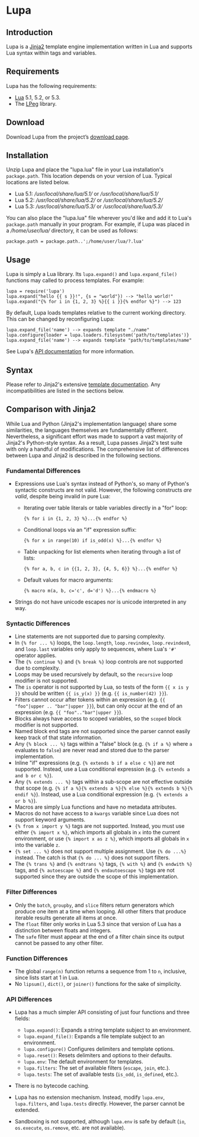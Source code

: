 # Lupa

## Introduction

Lupa is a [Jinja2][] template engine implementation written in Lua and supports
Lua syntax within tags and variables.

[Jinja2]: http://jinja.pocoo.org

## Requirements

Lupa has the following requirements:

* [Lua][] 5.1, 5.2, or 5.3.
* The [LPeg][] library.

[Lua]: http://www.lua.org
[LPeg]: http://www.inf.puc-rio.br/~roberto/lpeg/

## Download

Download Lupa from the project’s [download page][].

[download page]: download

## Installation

Unzip Lupa and place the "lupa.lua" file in your Lua installation's
`package.path`. This location depends on your version of Lua. Typical locations
are listed below.

* Lua 5.1: */usr/local/share/lua/5.1/* or */usr/local/share/lua/5.1/*
* Lua 5.2: */usr/local/share/lua/5.2/* or */usr/local/share/lua/5.2/*
* Lua 5.3: */usr/local/share/lua/5.3/* or */usr/local/share/lua/5.3/*

You can also place the "lupa.lua" file wherever you'd like and add it to Lua's
`package.path` manually in your program. For example, if Lupa was placed in a
*/home/user/lua/* directory, it can be used as follows:

    package.path = package.path..';/home/user/lua/?.lua'

## Usage

Lupa is simply a Lua library. Its `lupa.expand()` and `lupa.expand_file()`
functions may called to process templates. For example:

    lupa = require('lupa')
    lupa.expand("hello {{ s }}!", {s = "world"}) --> "hello world!"
    lupa.expand("{% for i in {1, 2, 3} %}{{ i }}{% endfor %}") --> 123

By default, Lupa loads templates relative to the current working directory. This
can be changed by reconfiguring Lupa:

    lupa.expand_file('name') --> expands template "./name"
    lupa.configure{loader = lupa.loaders.filesystem('path/to/templates')}
    lupa.expand_file('name') --> expands template "path/to/templates/name"

See Lupa's [API documentation][] for more information.

[API documentation]: api.html

## Syntax

Please refer to Jinja2's extensive [template documentation][]. Any
incompatibilities are listed in the sections below.

[template documentation]: http://jinja.pocoo.org/docs/dev/templates/

## Comparison with Jinja2

While Lua and Python (Jinja2's implementation language) share some similarities,
the languages themselves are fundamentally different. Nevertheless, a
significant effort was made to support a vast majority of Jinja2's Python-style
syntax. As a result, Lupa passes Jinja2's test suite with only a handful of
modifications. The comprehensive list of differences between Lupa and Jinja2 is
described in the following sections.

### Fundamental Differences

* Expressions use Lua's syntax instead of Python's, so many of Python's
  syntactic constructs are not valid. However, the following constructs
  *are valid*, despite being invalid in pure Lua:

  + Iterating over table literals or table variables directly in a "for" loop:

        {% for i in {1, 2, 3} %}...{% endfor %}

  + Conditional loops via an "if" expression suffix:

        {% for x in range(10) if is_odd(x) %}...{% endfor %}

  + Table unpacking for list elements when iterating through a list of lists:

        {% for a, b, c in {{1, 2, 3}, {4, 5, 6}} %}...{% endfor %}

  + Default values for macro arguments:

        {% macro m(a, b, c='c', d='d') %}...{% endmacro %}

* Strings do not have unicode escapes nor is unicode interpreted in any way.

### Syntactic Differences

* Line statements are not supported due to parsing complexity.
* In `{% for ... %}` loops, the `loop.length`, `loop.revindex`,
  `loop.revindex0`, and `loop.last` variables only apply to sequences, where
  Lua's `'#'` operator applies.
* The `{% continue %}` and `{% break %}` loop controls are not supported due to
  complexity.
* Loops may be used recursively by default, so the `recursive` loop modifier is
  not supported.
* The `is` operator is not supported by Lua, so tests of the form `{{ x is y }}`
  should be written `{{ is_y(x) }}` (e.g. `{{ is_number(42) }}`).
* Filters cannot occur after tokens within an expression (e.g.
  `{{ "foo"|upper .. "bar"|upper }}`), but can only occur at the end of an
  expression (e.g. `{{ "foo".."bar"|upper }}`).
* Blocks always have access to scoped variables, so the `scoped` block modifier
  is not supported.
* Named block end tags are not supported since the parser cannot easily keep
  track of that state information.
* Any `{% block ... %}` tags within a "false" block (e.g. `{% if a %}` where `a`
  evaluates to `false`) are never read and stored due to the parser
  implementation.
* Inline "if" expressions (e.g. `{% extends b if a else c %}`) are not
  supported. Instead, use a Lua conditional expression
  (e.g. `{% extends a and b or c %}`).
* Any `{% extends ... %}` tags within a sub-scope are not effective outside that
  scope (e.g. `{% if a %}{% extends a %}{% else %}{% extends b %}{% endif %}`).
  Instead, use a Lua conditional expression (e.g. `{% extends a or b %}`).
* Macros are simply Lua functions and have no metadata attributes.
* Macros do not have access to a `kwargs` variable since Lua does not support
  keyword arguments.
* `{% from x import y %}` tags are not supported. Instead, you must use either
  `{% import x %}`, which imports all globals in `x` into the current
  environment, or use `{% import x as z %}`, which imports all globals in `x`
  into the variable `z`.
* `{% set ... %}` does not support multiple assignment. Use `{% do ...%}`
  instead. The catch is that `{% do ... %}` does not support filters.
* The `{% trans %}` and `{% endtrans %}` tags, `{% with %}` and `{% endwith %}`
  tags, and `{% autoescape %}` and `{% endautoescape %}` tags are not supported
  since they are outside the scope of this implementation.

### Filter Differences

* Only the `batch`, `groupby`, and `slice` filters return generators which
  produce one item at a time when looping. All other filters that produce
  iterable results generate all items at once.
* The `float` filter only works in Lua 5.3 since that version of Lua has a
  distinction between floats and integers.
* The `safe` filter must appear at the end of a filter chain since its output
  cannot be passed to any other filter.

### Function Differences

* The global `range(n)` function returns a sequence from 1 to `n`, inclusive,
  since lists start at 1 in Lua.
* No `lipsum()`, `dict()`, or `joiner()` functions for the sake of simplicity.

### API Differences

* Lupa has a much simpler API consisting of just four functions and three
  fields:

  + `lupa.expand()`: Expands a string template subject to an environment.
  + `lupa.expand_file()`: Expands a file template subject to an environment.
  + `lupa.configure()` Configures delimiters and template options.
  + `lupa.reset()`: Resets delimiters and options to their defaults.
  + `lupa.env`: The default environment for templates.
  + `lupa.filters`: The set of available filters (`escape`, `join`, etc.).
  + `lupa.tests`: The set of available tests (`is_odd`, `is_defined`, etc.).

* There is no bytecode caching.
* Lupa has no extension mechanism. Instead, modify `lupa.env`, `lupa.filters`,
  and `lupa.tests` directly. However, the parser cannot be extended.
* Sandboxing is not supported, although `lupa.env` is safe by default (`io`,
  `os.execute`, `os.remove`, etc. are not available).
